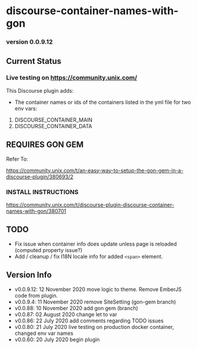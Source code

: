 # discourse-container-names-with-gon

### version 0.0.9.12

## Current Status

### Live testing on https://community.unix.com/

This Discourse plugin adds:

- The container names or ids of the containers listed in the yml file for two env vars:

1.  DISCOURSE_CONTAINER_MAIN
2.  DISCOURSE_CONTAINER_DATA

## REQUIRES GON GEM

Refer To:

https://community.unix.com/t/an-easy-way-to-setup-the-gon-gem-in-a-discourse-plugin/380693/2

### INSTALL INSTRUCTIONS

https://community.unix.com/t/discourse-plugin-discourse-container-names-with-gon/380701

## TODO

- Fix issue when container info does update unless page is reloaded (computed property issue?)
- Add / cleanup / fix I18N locale info for added `<span>` element.

## Version Info

- v0.0.9.12: 12 November 2020 move logic to theme. Remove EmberJS code from plugin.
- v0.0.9.4: 11 November 2020 remove SiteSetting (gon-gem branch)
- v0.0.88: 10 November 2020 add gon gem (branch)
- v0.0.87: 02 August 2020 change let to var
- v0.0.86: 22 July 2020 add comments regarding TODO issues
- v0.0.80: 21 July 2020 live testing on production docker container, changed env var names
- v0.0.60: 20 July 2020 begin plugin
